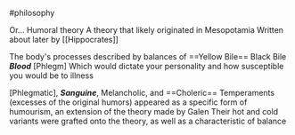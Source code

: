 #philosophy 

Or... Humoral theory
A theory that likely originated in Mesopotamia
Written about later by [[Hippocrates]]

The body's processes described by balances of
	==Yellow Bile==
	Black Bile
	***Blood***
	 [Phlegm]
Which would dictate your personality and how susceptible you would be to illness

[Phlegmatic], ***Sanguine***, Melancholic, and ==Choleric== Temperaments (excesses of the original humors) appeared as a specific form of humourism, an extension of the theory made by Galen
	Their hot and cold variants were grafted onto the theory, as well as a characteristic of balance